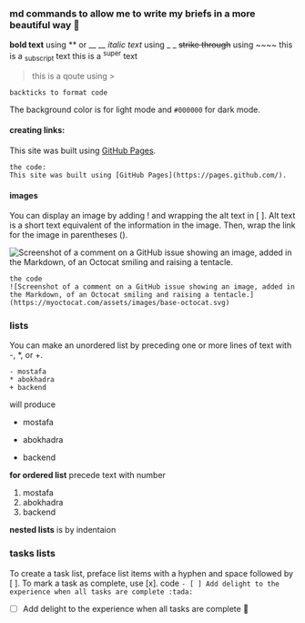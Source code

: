 ### md commands to allow me to write my briefs in a more beautiful way 💚
**bold text** using ** or __ __
_italic text_ using _ _
~~strike through~~ using ~~~~
this is a <sub>subscript</sub> text 
this is a <sup>super</sup> text 
> this is a qoute using >
```
backticks to format code
```
The background color is  for light mode and `#000000` for dark mode.
#### creating links:
This site was built using [GitHub Pages](https://pages.github.com/).
```
the code:
This site was built using [GitHub Pages](https://pages.github.com/).
```

#### images
You can display an image by adding ! and wrapping the alt text in [ ]. Alt text is a short text equivalent of the information in the image. Then, wrap the link for the image in parentheses ().

![Screenshot of a comment on a GitHub issue showing an image, added in the Markdown, of an Octocat smiling and raising a tentacle.](https://myoctocat.com/assets/images/base-octocat.svg)

```
the code
![Screenshot of a comment on a GitHub issue showing an image, added in the Markdown, of an Octocat smiling and raising a tentacle.](https://myoctocat.com/assets/images/base-octocat.svg)
```

### lists
You can make an unordered list by preceding one or more lines of text with -, *, or +.
```
- mostafa
* abokhadra
+ backend
```
will produce
- mostafa
* abokhadra
+ backend

**for ordered list** precede text with number
1. mostafa
2. abokhadra
3. backend

**nested lists** is by indentaion

### tasks lists
To create a task list, preface list items with a hyphen and space followed by [ ]. To mark a task as complete, use [x].
code `- [ ] Add delight to the experience when all tasks are complete :tada:`
- [ ] Add delight to the experience when all tasks are complete :tada: